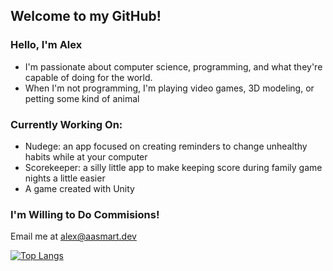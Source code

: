## Welcome to my GitHub!

### Hello, I'm Alex
 - I'm passionate about computer science, programming, and what they're capable of doing for the world.
 - When I'm not programming, I'm playing video games, 3D modeling, or petting some kind of animal

### Currently Working On:
 - Nudege: an app focused on creating reminders to change unhealthy habits while at your computer
 - Scorekeeper: a silly little app to make keeping score during family game nights a little easier
 - A game created with Unity
 
### I'm Willing to Do Commisions!
Email me at alex@aasmart.dev

[![Top Langs](https://github-readme-stats.vercel.app/api/top-langs/?username=aasmart&layout=compact&theme=dark)](https://github.com/anuraghazra/github-readme-stats)
